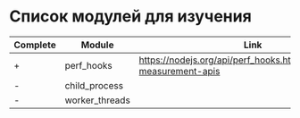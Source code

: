 # Список модулей для изучения

|Complete|Module|Link|
|-|-|-|
|+|perf_hooks|https://nodejs.org/api/perf_hooks.html#performance-measurement-apis|
|-|child_process||
|-|worker_threads||
